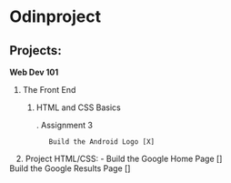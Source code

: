 # Odinproject

## Projects:

**Web Dev 101**

1. The Front End

    1. HTML and CSS Basics
    
        . Assignment 3
        
              Build the Android Logo [X]  
            
    2. Project HTML/CSS:
            - Build the Google Home Page []            
            Build the Google Results Page []

